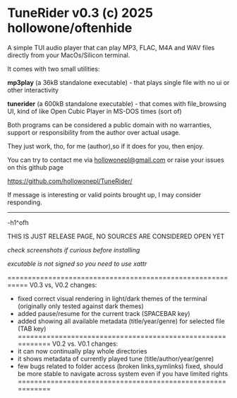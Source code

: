TuneRider	v0.3		(c) 2025 hollowone/oftenhide 
============================================================

A simple TUI audio player that can play MP3, FLAC, M4A  and
WAV files directly from your MacOs/Silicon terminal.
 
It comes with two small utilities:

**mp3play** (a 36kB  standalone executable) - that plays single
file with no ui or other interactivity 

**tunerider** (a 600kB standalone executable) - that comes with
file_browsing UI, kind of like Open Cubic Player  in MS-DOS
times (sort of)

Both  programs  can  be  considered a public domain with no 
warranties, support or responsibility from the author  over 
actual usage.

They just work, tho, for me (author),so if it does for you,
then enjoy.

You can try to contact me via hollowonepl@gmail.com or raise
your issues on this github page 

https://github.com/hollowonepl/TuneRider/

If message is interesting or valid points brought up, I may 
consider responding.
_______
-h1^ofh

THIS IS JUST RELEASE PAGE, NO SOURCES ARE CONSIDERED OPEN YET

_check screenshots if curious before installing_

_excutable is not signed so you need to use xattr_

===========================================================
V0.3 vs, V0.2 changes:
- fixed correct visual rendering in light/dark themes of
  the terminal (originally only tested against dark themes)
- added pause/resume for the current track (SPACEBAR key)
- added showing all available metadata (title/year/genre)
  for selected file (TAB key)
===========================================================
V0.2 vs. V0.1 changes:
- it can now continually play whole directories
- it shows metadata of currently played tune 
  (title/author/year/genre)
- few bugs related to folder access (broken links,symlinks)
  fixed, should be more stable to navigate across system
  even if you have limited rights
===========================================================

